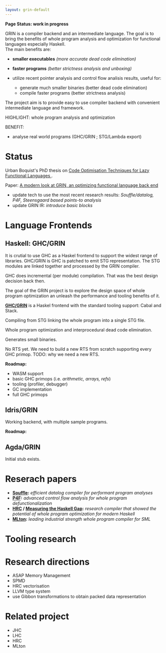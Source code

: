```yaml
---
layout: grin-default
---
```


**Page Status: work in progress**

GRIN is a compiler backend and an intermediate language.
The goal is to bring the benefits of whole program analysis and optimization for functional languages especially Haskell.  
The main benefits are:
  - **smaller executables** *(more accurate dead code elimination)*
  - **faster programs** *(better strictness analysis and unboxing)*

- utilize recent pointer analysis and control flow analisis results, useful for:
  - generate much smaller binaries (better dead code elimination)
  - compile faster programs (better strictness analysis)

The project aim is to provide easy to use compiler backend with convenient intermediate language and framework.

HIGHLIGHT: whole program analysis and optimization

BENEFIT:
- analyse real world programs (GHC/GRIN ; STG/Lambda export)

# Status

Urban Boquist's PhD thesis on
<a href="http://nbviewer.jupyter.org/github/grin-tech/grin/blob/master/papers/boquist.pdf">
Code Optimisation Techniques for Lazy Functional Languages
</a>.

Paper: <a href="http://nbviewer.jupyter.org/github/Anabra/grin/blob/fd9de6d3b9c7ec5f4aa7d6be41285359a73494e3/papers/stcs-2019/article/tex/main.pdf">
A modern look at GRIN, an optimizing functional language back end
</a>

- update tech to use the most recent research results: *Souffle/datalog, P4F, Steensgaard based points-to analysis*
- update GRIN IR: *introduce basic blocks*

# Language Frontends

## Haskell: GHC/GRIN

It is crutial to use GHC as a Haskel frontend to support the widest range of libraries. GHC/GRIN is 
GHC is patched to emit STG representation. The STG modules are linked together and processed by the GRIN compiler.

GHC does incremental (per module) compilation. That was the best design decision back then.

The goal of the GRIN project is to explore the design space of whole program optimization an unleash the performance and tooling benefits of it.

**[GHC/GRIN]()** is a Haskel frontend with the standard tooling support: Cabal and Stack.

Compiling from STG linking the whole program into a single STG file.

Whole program optimization and interprocedural dead code elimination.

Generates small binaries.

No RTS yet. We need to build a new RTS from scratch supporting every GHC primop.
TODO: why we need a new RTS.
  
**Roadmap:**
- WASM support
- basic GHC primops (i.e. *arithmetic, arrays, refs*)
- tooling (profiler, debugger)
- GC implementation
- full GHC primops

## Idris/GRIN

Working backend, with multiple sample programs.

**Roadmap:**

## Agda/GRIN

Initial stub exists.

# Reserach papers

- **[Souffle](https://souffle-lang.github.io/):** *efficient datalog compiler for performant program analyses*
- **[P4F](https://arxiv.org/pdf/1507.03137.pdf):** *advanced control flow analysis for whole program defunctionalization*
- **[HRC](http://www.leafpetersen.com/leaf/publications/hs2013/hrc-paper.pdf) / [Measuring the Haskell Gap](http://www.leafpetersen.com/leaf/publications/ifl2013/haskell-gap.pdf):**
      *research compiler that showed the potential of whole program optimization for modern Haskell*
- **[MLton](http://mlton.org/):** *leading industrial strength whole program compiler for SML*

# Tooling research

# Research directions

- ASAP Memory Management
- SPMD
- HRC vectorisation
- LLVM type system
- use Gibbon transformations to obtain packed data representation

# Related project

- JHC
- LHC
- HRC
- MLton
